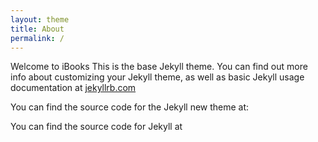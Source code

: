 ```yaml
---
layout: theme
title: About
permalink: /
---
```


Welcome to iBooks
This is the base Jekyll theme. You can find out more info about customizing your Jekyll theme, as well as basic Jekyll usage documentation at [jekyllrb.com](http://jekyllrb.com/)

You can find the source code for the Jekyll new theme at:

You can find the source code for Jekyll at
